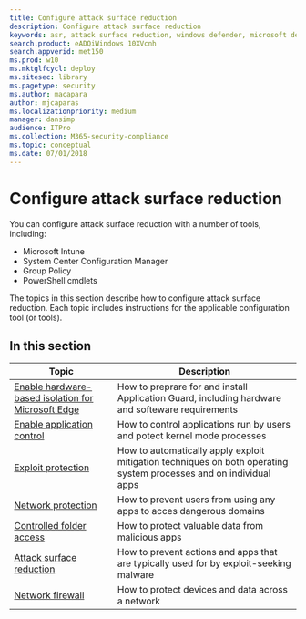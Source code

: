 ```yaml
---
title: Configure attack surface reduction
description: Configure attack surface reduction
keywords: asr, attack surface reduction, windows defender, microsoft defender, antivirus, av
search.product: eADQiWindows 10XVcnh
search.appverid: met150
ms.prod: w10
ms.mktglfcycl: deploy
ms.sitesec: library
ms.pagetype: security
ms.author: macapara
author: mjcaparas
ms.localizationpriority: medium
manager: dansimp
audience: ITPro
ms.collection: M365-security-compliance 
ms.topic: conceptual
ms.date: 07/01/2018
---
```


# Configure attack surface reduction

You can configure attack surface reduction with a number of tools, including:

* Microsoft Intune
* System Center Configuration Manager
* Group Policy
* PowerShell cmdlets

The topics in this section describe how to configure attack surface reduction. Each topic includes instructions for the applicable configuration tool (or tools).

## In this section

Topic | Description
-|-
[Enable hardware-based isolation for Microsoft Edge](../windows-defender-application-guard/install-wd-app-guard.md) | How to preprare for and install Application Guard, including hardware and softeware requirements
[Enable application control](../windows-defender-application-control/windows-defender-application-control.md)|How to control applications run by users and potect kernel mode processes
[Exploit protection](./enable-exploit-protection.md)|How to automatically apply exploit mitigation techniques on both operating system processes and on individual apps
[Network protection](./enable-network-protection.md)|How to prevent users from using any apps to acces dangerous domains
[Controlled folder access](./enable-controlled-folders.md)|How to protect valuable data from malicious apps
[Attack surface reduction](./enable-attack-surface-reduction.md)|How to prevent actions and apps that are typically used for by exploit-seeking malware
[Network firewall](../windows-firewall/windows-firewall-with-advanced-security-deployment-guide.md)|How to protect devices and data across a network
